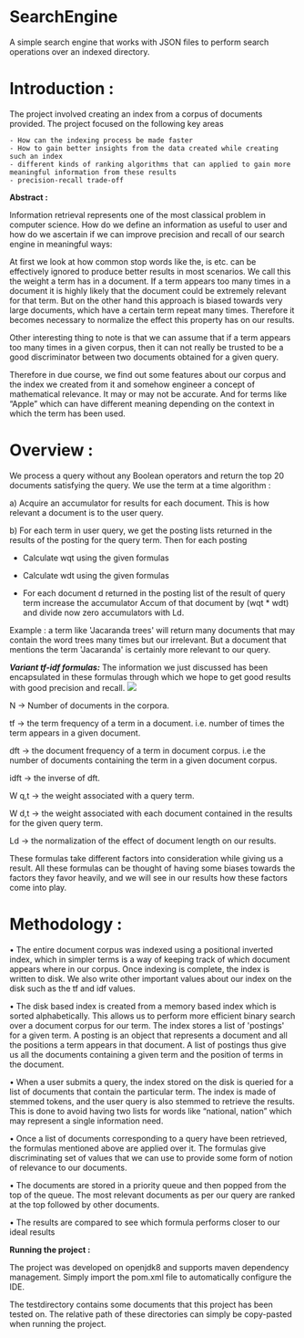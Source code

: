 # SearchEngine

A simple search engine that works with JSON files to perform search operations over an indexed directory.


# Introduction :
	
The project involved creating an index from a corpus of documents provided. The project focused on the following key areas 

    - How can the indexing process be made faster
    - How to gain better insights from the data created while creating such an index
    - different kinds of ranking algorithms that can applied to gain more meaningful information from these results
    - precision-recall trade-off     


**Abstract :**

Information retrieval represents one of the most classical problem in computer science.  How do we define an information as useful to user and how do we ascertain if we can improve precision and recall of our search engine in meaningful ways:

At first we look at how common stop words like the, is etc. can be effectively ignored to produce better results in most scenarios. We call this the weight a term has in a document. If a term appears too many times in a document it is highly likely that the document could be extremely relevant for that term. But on the other hand this approach is biased towards very large documents, which have a certain term repeat many times. Therefore it becomes necessary to normalize the effect this property has on our results.

Other interesting thing to note is that we can assume that if a term appears too many times in a given corpus, then it can not really be trusted to be a good discriminator between two documents obtained for a given query.

Therefore in due course, we find out some features about our corpus and the index we created from it and somehow engineer a concept of mathematical relevance. It may or may not be accurate. And for terms like “Apple” which can have different meaning depending on the context in which the term has been used.



# Overview :

We process a query without any Boolean operators and return the top 20 documents satisfying the query. We use the term at a time algorithm :



a) Acquire an accumulator for results for each document. This is how relevant a document is to the user query.

b) For each term in user query, we get the posting lists returned in the results of the posting for the query term. Then for each posting

-  Calculate wqt using the given formulas
-  Calculate wdt using the given formulas

- For each document d returned in the posting list of the result of query term increase the accumulator Accum of that document by (wqt * wdt) and divide now zero accumulators with Ld.


Example : a term like 'Jacaranda trees' will return many documents that may contain the word trees many times but our irrelevant. But a document that mentions the term 'Jacaranda' is certainly more relevant to our query.





***Variant tf-idf formulas:*** The information we just discussed has been encapsulated in these formulas through which we hope to get good results with good precision and recall. 
![](file:https://github.com/ronitrex/SearchEngine/blob/master/readme/Schemes.png)

N → Number of documents in the corpora. 

tf → the term frequency of a term in a document. i.e. number of times the term appears in a given document.


dft → the document frequency of a term in document corpus. i.e the number of documents containing the term in a given document corpus.

idft → the inverse of dft.
  
W q,t → the weight associated with a query term.
      
W d,t → the weight associated with each document contained in the results for the given query term.
      
Ld → the normalization of the effect of document length on our results.


These formulas take different factors into consideration while giving us a result. All these formulas can be thought of having some biases towards the factors they favor heavily, and we will see in our results how these factors come into play.


# Methodology :

• The entire document corpus was indexed using a positional inverted index, which in simpler terms is a way of keeping track of which document appears where in our corpus. Once indexing is complete, the index is written to disk. We also write other important values about our index on the disk such as the tf and idf values.

• The disk based index is created from a memory based index which is sorted alphabetically. This allows us to perform more efficient binary search over a document corpus for our term. The index stores a list of 'postings' for a given term. A posting is an object that represents a document and all the positions a term appears in that document. A list of postings thus give us all the documents containing a given term and the position of terms in the document.
  
  
• When a user submits a query, the index stored on the disk is queried for a list of documents that contain the particular term. The index is made of stemmed tokens, and the user query is also stemmed to retrieve the results. This is done to avoid having two lists for words like “national, nation” which may represent a single information need.
  
• Once a list of documents corresponding to a query have been retrieved, the formulas mentioned above are applied over it. The formulas give discriminating set of values that we can use to provide some form of notion of relevance to our documents.

• The documents are stored in a priority queue and then popped from the top of the queue. The most relevant documents as per our query are ranked at the top followed by other documents.
  
• The results are compared to see which formula performs closer to our ideal results

**Running the project :**

The project was developed on openjdk8 and supports maven dependency management. Simply import the pom.xml file to automatically configure the IDE.

The testdirectory contains some documents that this project has been tested on. The relative path of these directories can simply be copy-pasted when running the project.
